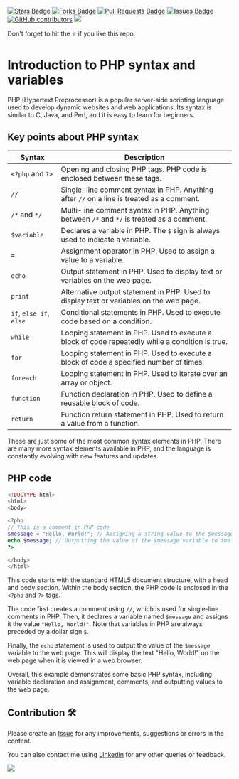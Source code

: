 <a href="https://github.com/drshahizan/learn-php/stargazers"><img src="https://img.shields.io/github/stars/drshahizan/learn-php" alt="Stars Badge"/></a>
<a href="https://github.com/drshahizan/learn-php/network/members"><img src="https://img.shields.io/github/forks/drshahizan/learn-php" alt="Forks Badge"/></a>
<a href="https://github.com/drshahizan/learn-php/pulls"><img src="https://img.shields.io/github/issues-pr/drshahizan/learn-php" alt="Pull Requests Badge"/></a>
<a href="https://github.com/drshahizan/learn-php/issues"><img src="https://img.shields.io/github/issues/drshahizan/learn-php" alt="Issues Badge"/></a>
<a href="https://github.com/drshahizan/learn-php/graphs/contributors"><img alt="GitHub contributors" src="https://img.shields.io/github/contributors/drshahizan/learn-php?color=2b9348"></a>
![](https://visitor-badge.glitch.me/badge?page_id=drshahizan/learn-php)

Don't forget to hit the :star: if you like this repo.

# Introduction to PHP syntax and variables

PHP (Hypertext Preprocessor) is a popular server-side scripting language used to develop dynamic websites and web applications. Its syntax is similar to C, Java, and Perl, and it is easy to learn for beginners. 

## Key points about PHP syntax

| Syntax | Description |
| ------ | ----------- |
| `<?php` and `?>` | Opening and closing PHP tags. PHP code is enclosed between these tags. |
| `//` | Single-line comment syntax in PHP. Anything after `//` on a line is treated as a comment. |
| `/*` and `*/` | Multi-line comment syntax in PHP. Anything between `/*` and `*/` is treated as a comment. |
| `$variable` | Declares a variable in PHP. The `$` sign is always used to indicate a variable. |
| `=` | Assignment operator in PHP. Used to assign a value to a variable. |
| `echo` | Output statement in PHP. Used to display text or variables on the web page. |
| `print` | Alternative output statement in PHP. Used to display text or variables on the web page. |
| `if`, `else if`, `else` | Conditional statements in PHP. Used to execute code based on a condition. |
| `while` | Looping statement in PHP. Used to execute a block of code repeatedly while a condition is true. |
| `for` | Looping statement in PHP. Used to execute a block of code a specified number of times. |
| `foreach` | Looping statement in PHP. Used to iterate over an array or object. |
| `function` | Function declaration in PHP. Used to define a reusable block of code. |
| `return` | Function return statement in PHP. Used to return a value from a function. |

These are just some of the most common syntax elements in PHP. There are many more syntax elements available in PHP, and the language is constantly evolving with new features and updates.

## PHP code

```php
<!DOCTYPE html>
<html>
<body>

<?php
// This is a comment in PHP code
$message = "Hello, World!"; // Assigning a string value to the $message variable
echo $message; // Outputting the value of the $message variable to the web page
?>

</body>
</html>
```

This code starts with the standard HTML5 document structure, with a head and body section. Within the body section, the PHP code is enclosed in the `<?php` and `?>` tags. 

The code first creates a comment using `//`, which is used for single-line comments in PHP. Then, it declares a variable named `$message` and assigns it the value `"Hello, World!"`. Note that variables in PHP are always preceded by a dollar sign `$`.

Finally, the `echo` statement is used to output the value of the `$message` variable to the web page. This will display the text "Hello, World!" on the web page when it is viewed in a web browser.

Overall, this example demonstrates some basic PHP syntax, including variable declaration and assignment, comments, and outputting values to the web page.

## Contribution 🛠️
Please create an [Issue](https://github.com/drshahizan/learn-php/issues) for any improvements, suggestions or errors in the content.

You can also contact me using [Linkedin](https://www.linkedin.com/in/drshahizan/) for any other queries or feedback.

![](https://visitor-badge.glitch.me/badge?page_id=drshahizan)
